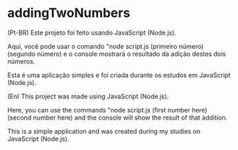 # addingTwoNumbers

(Pt-BR) Este projeto foi feito usando JavaScript (Node.js).

Aqui, você pode usar o comando "node script.js (primeiro número) (segundo número) e o console mostrará o resultado da adição destes dois números.

Esta é uma aplicação simples e foi criada durante os estudos em JavaScript (Node.js).

(En) This project was made using JavaScript (Node.js).

Here, you can use the commands "node script.js (first number here) (second number here) and the console will show the result of that addition.

This is a simple application and was created during my studies on JavaScript (Node.js).


